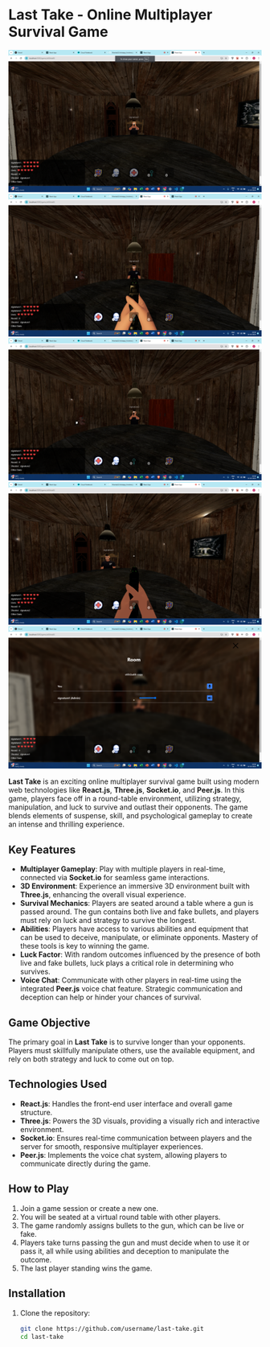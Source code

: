 # Last Take - Online Multiplayer Survival Game

![Gameplay Screenshot 1](https://github.com/Khanba22/online-game/blob/main/ScreenShots/Screenshot%20(425).png)
![Gameplay Screenshot 2](https://github.com/Khanba22/online-game/blob/main/ScreenShots/Screenshot%20(426).png)
![Gameplay Screenshot 3](https://github.com/Khanba22/online-game/blob/main/ScreenShots/Screenshot%20(427).png)
![Gameplay Screenshot 4](https://github.com/Khanba22/online-game/blob/main/ScreenShots/Screenshot%20(428).png)
![Gameplay Screenshot 5](https://github.com/Khanba22/online-game/blob/main/ScreenShots/Screenshot%20(429).png)

**Last Take** is an exciting online multiplayer survival game built using modern web technologies like **React.js**, **Three.js**, **Socket.io**, and **Peer.js**. In this game, players face off in a round-table environment, utilizing strategy, manipulation, and luck to survive and outlast their opponents. The game blends elements of suspense, skill, and psychological gameplay to create an intense and thrilling experience.

## Key Features

- **Multiplayer Gameplay**: Play with multiple players in real-time, connected via **Socket.io** for seamless game interactions.
- **3D Environment**: Experience an immersive 3D environment built with **Three.js**, enhancing the overall visual experience.
- **Survival Mechanics**: Players are seated around a table where a gun is passed around. The gun contains both live and fake bullets, and players must rely on luck and strategy to survive the longest.
- **Abilities**: Players have access to various abilities and equipment that can be used to deceive, manipulate, or eliminate opponents. Mastery of these tools is key to winning the game.
- **Luck Factor**: With random outcomes influenced by the presence of both live and fake bullets, luck plays a critical role in determining who survives.
- **Voice Chat**: Communicate with other players in real-time using the integrated **Peer.js** voice chat feature. Strategic communication and deception can help or hinder your chances of survival.

## Game Objective

The primary goal in **Last Take** is to survive longer than your opponents. Players must skillfully manipulate others, use the available equipment, and rely on both strategy and luck to come out on top.

## Technologies Used

- **React.js**: Handles the front-end user interface and overall game structure.
- **Three.js**: Powers the 3D visuals, providing a visually rich and interactive environment.
- **Socket.io**: Ensures real-time communication between players and the server for smooth, responsive multiplayer experiences.
- **Peer.js**: Implements the voice chat system, allowing players to communicate directly during the game.

## How to Play

1. Join a game session or create a new one.
2. You will be seated at a virtual round table with other players.
3. The game randomly assigns bullets to the gun, which can be live or fake.
4. Players take turns passing the gun and must decide when to use it or pass it, all while using abilities and deception to manipulate the outcome.
5. The last player standing wins the game.

## Installation

1. Clone the repository:
   ```bash
   git clone https://github.com/username/last-take.git
   cd last-take
